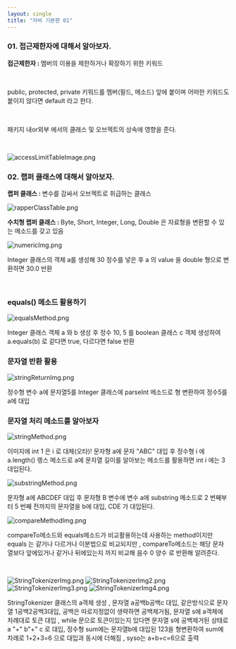 ```yaml
---
layout: single
title: "자바 기본편 01"
---
```


### 01. 접근제한자에 대해서 알아보자.
<p><strong>접근제한자 : </strong>멤버의 이용을 제한하거나 확장하기 위한 키워드</p>
<br>
<p>public, protected, private 키워드를 멤버(필드, 메소드) 앞에 붙이며 어떠한 키워드도 붙이지 않다면 default 라고 한다.</p>
<br>
<p>패키지 내or외부 에서의 클래스 및 오브젝트의 상속에 영향을 준다.</p>
<br>

![accessLimitTableImage.png](../img/accessLimitTableImage.png)
<br>

### 02. 랩퍼 클래스에 대해서 알아보자.
<p><strong>랩퍼 클래스 : </strong>변수를 감싸서 오브젝트로 취급하는 클래스</p>

![rapperClassTable.png](../img/rapperClassTable.png)
<br>
<p><strong>수치형 랩퍼 클래스 : </strong>Byte, Short, Integer, Long, Double 은 자료형을 변환할 수 있는 메소드를 갖고 있음</p>

![numericImg.png](../img/numericImg.png)

<p>Integer 클래스의 객체 a를 생성해 30 정수를 넣은 후 a 의 value 을 double 형으로 변환하면 30.0 반환</p>
<br>

### equals() 메소드 활용하기
![equalsMethod.png](../img/equalsMethod.png)

<p>Integer 클래스 객체 a 와 b 생성 후 정수 10, 5 를 boolean 클래스 c 객체 생성하여 a.equals(b) 로 같다면 true, 다르다면 false 반환</p>

### 문자열 반환 활용
![stringReturnImg.png](../img/stringReturnImg.png)
<p>정수형 변수 a에 문자열5를 Integer 클래스에 parseInt 메소드로 형 변환하여 정수5를 a에 대입</p>

### 문자열 처리 메소드를 알아보자
![stringMethod.png](../img/stringMethod.png)

<p>이미지에 int 1 은 i 로 대체(오타)! 문자형 a에 문자 "ABC" 대입 후 정수형 i 에 a.length() 랭스 메소드로 a에 문자열 길이를 알아보는 메소드를 활용하면 int i 에는 3 대입된다.</p>

![substringMethod.png](../img/substringMethod.png)
<p>문자형 a에 ABCDEF 대입 후 문자형 B 변수에 변수 a에 substring 메소드로 2 번째부터  5 번째 전까지의 문자열을 b에 대입, CDE 가 대입된다.</p>

![compareMethodImg.png](../img/compareMethodImg.png)
<p>compareTo메소드와 equals메소드가 비교활용하는데 사용하는 method이지만 equals 는 같거나 다르거나 이분법으로 비교되지만 , compareTo메소드는 해당 문자열보다 앞에있거나 같거나 뒤에있는지 까지 비교해 음수 0 양수 로 반환해 알려준다.</p>
<br>

![StringTokenizerImg.png](../img/StringTokenizerImg.png)
![StringTokenizerImg2.png](../img/StringTokenizerImg2.png)
![StringTokenizerImg3.png](../img/StringTokenizerImg3.png)
![StringTokenizerImg4.png](../img/StringTokenizerImg4.png)
<p>StringTokenizer 클래스의 a객체 생성 , 문자열 a공백b공백c 대입, 같은방식으로 문자열 1공백2공백3대입, 공백은 따로지정없이 생략하면 공백제거됨, 문자열 s에 a객체에 차례대로 토큰 대입 , while 문으로 토큰이있는지 있다면 문자열 s에 공백제거된 상태로 a "+" b"+" c 로 대입, 정수형 sum에는 문자열b에 대입된 123을 형변환하여 sum에 차례로 1+2+3=6 으로 대입과 동시에 더해짐 , syso는 a+b+c=6으로 출력</p>




